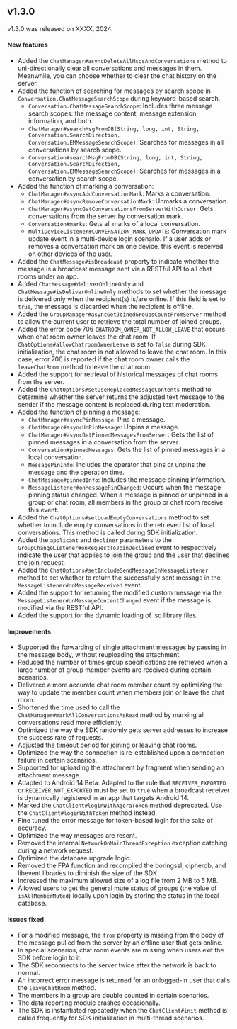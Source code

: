 ## v1.3.0

v1.3.0 was released on XXXX, 2024.

#### New features

- Added the `ChatManager#asyncDeleteAllMsgsAndConversations` method to uni-directionally clear all conversations and messages in them. Meanwhile, you can choose whether to clear the chat history on the server.
- Added the function of searching for messages by search scope in `Conversation.ChatMessageSearchScope` during keyword-based search.
  - `Conversation.ChatMessageSearchScope`: Includes three message search scopes: the message content, message extension information, and both. 
  - `ChatManager#searchMsgFromDB(String, long, int, String, Conversation.SearchDirection, Conversation.EMMessageSearchScope)`: Searches for messages in all conversations by search scope.
  - `Conversation#searchMsgFromDB(String, long, int, String, Conversation.SearchDirection, Conversation.EMMessageSearchScope)`: Searches for messages in a conversation by search scope.
- Added the function of marking a conversation: 
  - `ChatManager#asyncAddConversationMark`: Marks a conversation.
  - `ChatManager#asyncRemoveConversationMark`: Unmarks a conversation.
  - `ChatManager#asyncGetConversationsFromServerWithCursor`: Gets conversations from the server by conversation mark.
  - `Conversation#marks`: Gets all marks of a local conversation.
  - `MultiDeviceListener#CONVERSATION_MARK_UPDATE`: Conversation mark update event in a multi-device login scenario. If a user adds or removes a conversation mark on one device, this event is received on other devices of the user.
- Added the `ChatMessage#isBroadcast` property to indicate whether the message is a broadcast message sent via a RESTful API to all chat rooms under an app.
- Added `ChatMessage#deliverOnlineOnly` and `ChatMessage#isDeliverOnlineOnly` methods to set whether the message is delivered only when the recipient(s) is/are online. If this field is set to `true`, the message is discarded when the recipient is offline.
- Added the `GroupManager#asyncGetJoinedGroupsCountFromServer` method to allow the current user to retrieve the total number of joined groups.
- Added the error code 706 `CHATROOM_OWNER_NOT_ALLOW_LEAVE` that occurs when chat room owner leaves the chat room. If `ChatOptions#allowChatroomOwnerLeave` is set to `false` during SDK initialization, the chat room is not allowed to leave the chat room. In this case, error 706 is reported if the chat room owner calls the `leaveChatRoom` method to leave the chat room.
- Added the support for retrieval of historical messages of chat rooms from the server.
- Added the `ChatOptions#setUseReplacedMessageContents` method to determine whether the server returns the adjusted text message to the sender if the message content is replaced during text moderation.
- Added the function of pinning a message:
  - `ChatManager#asyncPinMessage`: Pins a message.   
  - `ChatManager#asyncUnPinMessage`: Unpins a message.  
  - `ChatManager#asyncGetPinnedMessagesFromServer`: Gets the list of pinned messages in a conversation from the server. 
  - `Conversation#pinnedMessages`: Gets the list of pinned messages in a local conversation.
  - `MessagePinInfo`: Includes the operator that pins or unpins the message and the operation time.
  - `ChatMessage#pinnedInfo`: Includes the message pinning information.
  - `MessageListener#onMessagePinChanged`: Occurs when the message pinning status changed. When a message is pinned or unpinned in a group or chat room, all members in the group or chat room receive this event. 
- Added the `ChatOptions#setLoadEmptyConversations` method to set whether to include empty conversations in the retrieved list of local conversations. This method is called during SDK initialization.
- Added the `applicant` and `decliner` parameters to the `GroupChangeListener#onRequestToJoinDeclined` event to respectively indicate the user that applies to join the group and the user that declines the join request. 
- Added the `ChatOptions#setIncludeSendMessageInMessageListener` method to set whether to return the successfully sent message in the `MessageListener#onMessageReceived` event.
- Added the support for returning the modified custom message via the `MessageListener#onMessageContentChanged` event if the message is modified via the RESTful API. 
- Added the support for the dynamic loading of .so library files.

#### Improvements

- Supported the forwarding of single attachment messages by passing in the message body, without reuploading the attachment.  
- Reduced the number of times group specifications are retrieved when a large number of group member events are received during certain scenarios.    
- Delivered a more accurate chat room member count by optimizing the way to update the member count when members join or leave the chat room.
- Shortened the time used to call the `ChatManager#markAllConversationsAsRead` method by marking all conversations read more efficiently.
- Optimized the way the SDK randomly gets server addresses to increase the success rate of requests.
- Adjusted the timeout period for joining or leaving chat rooms.
- Optimized the way the connection is re-established upon a connection failure in certain scenarios.
- Supported for uploading the attachment by fragment when sending an attachment message.
- Adapted to Android 14 Beta: Adapted to the rule that `RECEIVER_EXPORTED` or `RECEIVER_NOT_EXPORTED` must be set to `true` when a broadcast receiver is dynamically registered in an app that targets Android 14.
- Marked the `ChatClient#loginWithAgoraToken` method deprecated. Use the `ChatClient#loginWithToken` method instead.
- Fine tuned the error message for token-based login for the sake of accuracy.
- Optimized the way messages are resent.
- Removed the internal `NetworkOnMainThreadException` exception catching during a network request.
- Optimized the database upgrade logic.
- Removed the FPA function and recompiled the boringssl, cipherdb, and libevent libraries to diminish the size of the SDK.
- Increased the maximum allowed size of a log file from 2 MB to 5 MB.
- Allowed users to get the general mute status of groups (the value of `isAllMemberMuted`) locally upon login by storing the status in the local database. 

#### Issues fixed

- For a modified message, the `from` property is missing from the body of the message pulled from the server by an offline user that gets online. 
- In special scenarios, chat room events are missing when users exit the SDK before login to it.
- The SDK reconnects to the server twice after the network is back to normal.
- An incorrect error message is returned for an unlogged-in user that calls the `leaveChatRoom` method.
- The members in a group are double counted in certain scenarios.
- The data reporting module crashes occasionally.
- The SDK is instantiated repeatedly when the `ChatClient#init` method is called frequently for SDK initialization in multi-thread scenarios.
